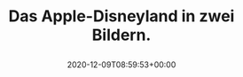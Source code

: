 ---
retweeted: false
source: <a href="http://twitter.com/download/android" rel="nofollow">Twitter for Android</a>
entities:
  user_mentions: []
  urls:
  - url: https://t.co/7xDJ7xmwfV
    expanded_url: https://twitter.com/bascht/status/1336352794262040577
    display_url: twitter.com/bascht/status/…
    indices:
    - '38'
    - '61'
  symbols: []
  media:
  - expanded_url: https://twitter.com/bascht/status/1336596417440264199/photo/1
    indices:
    - '62'
    - '85'
    url: https://t.co/mDzAKw0MjP
    media_url: http://pbs.twimg.com/media/EoyLWvYXIAEI-c9.jpg
    id_str: '1336596412214222849'
    id: '1336596412214222849'
    media_url_https: https://pbs.twimg.com/media/EoyLWvYXIAEI-c9.jpg
    sizes:
      small:
        w: '306'
        h: '680'
        resize: fit
      thumb:
        w: '150'
        h: '150'
        resize: crop
      medium:
        w: '540'
        h: '1200'
        resize: fit
      large:
        w: '922'
        h: '2048'
        resize: fit
    type: photo
    display_url: pic.twitter.com/mDzAKw0MjP
  hashtags: []
display_text_range:
- '0'
- '85'
favorite_count: '6'
id_str: '1336596417440264199'
truncated: false
retweet_count: '0'
id: '1336596417440264199'
possibly_sensitive: false
created_at: Wed Dec 09 08:59:53 +0000 2020
favorited: false
full_text: Das Apple-Disneyland in zwei Bildern.
lang: de
extended_entities:
  media:
  - expanded_url: https://twitter.com/bascht/status/1336596417440264199/photo/1
    indices:
    - '62'
    - '85'
    url: https://t.co/mDzAKw0MjP
    media_url: http://pbs.twimg.com/media/EoyLWvYXIAEI-c9.jpg
    id_str: '1336596412214222849'
    id: '1336596412214222849'
    media_url_https: https://pbs.twimg.com/media/EoyLWvYXIAEI-c9.jpg
    sizes:
      small:
        w: '306'
        h: '680'
        resize: fit
      thumb:
        w: '150'
        h: '150'
        resize: crop
      medium:
        w: '540'
        h: '1200'
        resize: fit
      large:
        w: '922'
        h: '2048'
        resize: fit
    type: photo
    display_url: pic.twitter.com/mDzAKw0MjP
  - expanded_url: https://twitter.com/bascht/status/1336596417440264199/photo/1
    indices:
    - '62'
    - '85'
    url: https://t.co/mDzAKw0MjP
    media_url: http://pbs.twimg.com/media/EoyLW6qXUAM3Ul9.jpg
    id_str: '1336596415242522627'
    id: '1336596415242522627'
    media_url_https: https://pbs.twimg.com/media/EoyLW6qXUAM3Ul9.jpg
    sizes:
      large:
        w: '922'
        h: '2048'
        resize: fit
      medium:
        w: '540'
        h: '1200'
        resize: fit
      thumb:
        w: '150'
        h: '150'
        resize: crop
      small:
        w: '306'
        h: '680'
        resize: fit
    type: photo
    display_url: pic.twitter.com/mDzAKw0MjP
quote_url: https://twitter.com/bascht/status/1336352794262040577
tags:
- pesos/twitter
date: '2020-12-09T08:59:53+00:00'
src: https://twitter.com/bascht/status/1336596417440264199
original_url: https://twitter.com/bascht/status/1336596417440264199
type: twitter_tweet
media_url: https://img.bascht.com/twitter/pbs.twimg.com/media/EoyLWvYXIAEI-c9.jpg
text: Das Apple-Disneyland in zwei Bildern.
title: 'Das Apple-Disneyland in zwei Bildern.

  '

---